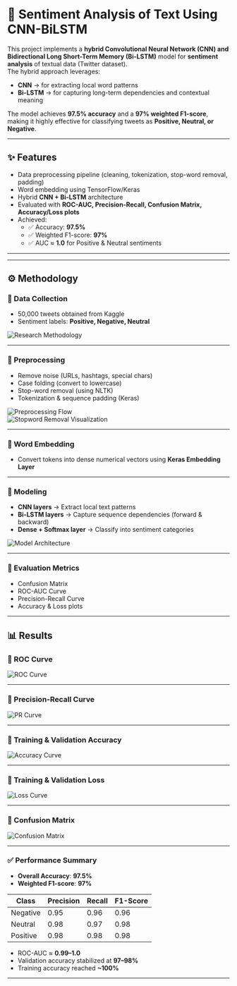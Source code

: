 # 📌 Sentiment Analysis of Text Using CNN-BiLSTM

This project implements a **hybrid Convolutional Neural Network (CNN) and Bidirectional Long Short-Term Memory (Bi-LSTM)** model for **sentiment analysis** of textual data (Twitter dataset).  
The hybrid approach leverages:
- **CNN** → for extracting local word patterns  
- **Bi-LSTM** → for capturing long-term dependencies and contextual meaning  

The model achieves **97.5% accuracy** and a **97% weighted F1-score**, making it highly effective for classifying tweets as **Positive, Neutral, or Negative**.

---

## ✨ Features
- Data preprocessing pipeline (cleaning, tokenization, stop-word removal, padding)  
- Word embedding using TensorFlow/Keras  
- Hybrid **CNN + Bi-LSTM** architecture  
- Evaluated with **ROC-AUC, Precision-Recall, Confusion Matrix, Accuracy/Loss plots**  
- Achieved:
  - ✅ Accuracy: **97.5%**
  - ✅ Weighted F1-score: **97%**
  - ✅ AUC ≈ **1.0** for Positive & Neutral sentiments

---

---

## ⚙️ Methodology

### 🔹 Data Collection
- 50,000 tweets obtained from Kaggle  
- Sentiment labels: **Positive, Negative, Neutral**

![Research Methodology](Model/meth.jpeg)

---

### 🔹 Preprocessing
- Remove noise (URLs, hashtags, special chars)  
- Case folding (convert to lowercase)  
- Stop-word removal (using NLTK)  
- Tokenization & sequence padding (Keras)

![Preprocessing Flow](Model/preprocessing.jpeg)  
![Stopword Removal Visualization](Model/preprocessing_example.jpeg)

---

### 🔹 Word Embedding
- Convert tokens into dense numerical vectors using **Keras Embedding Layer**

---

### 🔹 Modeling
- **CNN layers** → Extract local text patterns  
- **Bi-LSTM layers** → Capture sequence dependencies (forward & backward)  
- **Dense + Softmax layer** → Classify into sentiment categories  

![Model Architecture](Model/model.jpeg)

---

### 🔹 Evaluation Metrics
- Confusion Matrix  
- ROC-AUC Curve  
- Precision-Recall Curve  
- Accuracy & Loss plots  

---

## 📊 Results

### 🔹 ROC Curve
![ROC Curve](Results/ROC_Curve.png)

---

### 🔹 Precision-Recall Curve
![PR Curve](Results/Precision_and_Recall_Curve.png)

---

### 🔹 Training & Validation Accuracy
![Accuracy Curve](Results/accuracy.jpeg)

---

### 🔹 Training & Validation Loss
![Loss Curve](Results/loss.jpeg)

---

### 🔹 Confusion Matrix
![Confusion Matrix](Results/cf.png)

---

### ✅ Performance Summary
- **Overall Accuracy**: **97.5%**  
- **Weighted F1-score**: **97%**  

| Class       | Precision | Recall | F1-Score |
|-------------|-----------|--------|----------|
| Negative    | 0.95      | 0.96   | 0.96     |
| Neutral     | 0.98      | 0.97   | 0.98     |
| Positive    | 0.98      | 0.98   | 0.98     |

- ROC-AUC ≈ **0.99–1.0**  
- Validation accuracy stabilized at **97–98%**  
- Training accuracy reached **~100%**  

---

